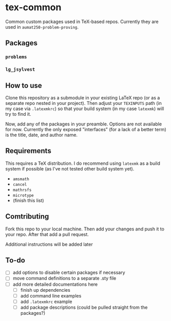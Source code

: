 # tex-common
Common custom packages used in TeX-based repos. Currently they are used in `aumat250-problem-proving`.

## Packages
### `problems`

### `lg_jsylvest`

## How to use
Clone this repository as a submodule in your existing LaTeX repo (or as a separate repo nested in your project). Then adjust your `TEXINPUTS` path (in my case via `.latexmkrc`) so that your build system (in my case `latexmk`) will try to find it.

Now, add any of the packages in your preamble. Options are not available for now. Currently the only exposed "interfaces" (for a lack of a better term) is the title, date, and author name.

## Requirements
This requires a TeX distribution. I do recommend using `latexmk` as a build system if possible (as I've not tested other build system yet).

- `amsmath`
- `cancel`
- `mathrsfs`
- `microtype`
- (finish this list)

## Comtributing
Fork this repo to your local machine. Then add your changes and push it to your repo. After that add a pull request.

Additional instructions will be added later

## To-do
- [ ] add options to disable certain packages if necessary
- [ ] move command definitions to a separate .sty file
- [ ] add more detailed documentations here
    - [ ] finish up dependencies
    - [ ] add command line examples
    - [ ] add `.latexmkrc` example
    - [ ] add package descriptions (could be pulled straight from the packages?)
